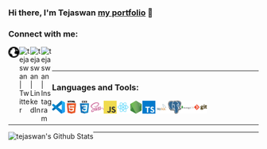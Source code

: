 ### Hi there, I'm Tejaswan [my portfolio][website] 👋


### Connect with me:

[<img align="left" alt="tejaswan.com" width="22px" src="https://raw.githubusercontent.com/iconic/open-iconic/master/svg/globe.svg" />][website]
<!-- [<img align="left" alt="tejaswan | YouTube" width="22px" src="https://cdn.jsdelivr.net/npm/simple-icons@v3/icons/youtube.svg" />][youtube] -->
[<img align="left" alt="tejaswan | Twitter" width="22px" src="https://cdn.jsdelivr.net/npm/simple-icons@v3/icons/twitter.svg" />][twitter]
[<img align="left" alt="tejaswan | LinkedIn" width="22px" src="https://cdn.jsdelivr.net/npm/simple-icons@v3/icons/linkedin.svg" />][linkedin]
[<img align="left" alt="tejaswan | Instagram" width="22px" src="https://cdn.jsdelivr.net/npm/simple-icons@v3/icons/instagram.svg" />][instagram]

<br />
<br />

---

### Languages and Tools:

<img align="left" alt="Visual Studio Code" width="26px" src="https://raw.githubusercontent.com/github/explore/80688e429a7d4ef2fca1e82350fe8e3517d3494d/topics/visual-studio-code/visual-studio-code.png" />
<img align="left" alt="HTML5" width="26px" src="https://raw.githubusercontent.com/github/explore/80688e429a7d4ef2fca1e82350fe8e3517d3494d/topics/html/html.png" />
<img align="left" alt="CSS3" width="26px" src="https://raw.githubusercontent.com/github/explore/80688e429a7d4ef2fca1e82350fe8e3517d3494d/topics/css/css.png" />
<img align="left" alt="Sass" width="26px" src="https://raw.githubusercontent.com/github/explore/80688e429a7d4ef2fca1e82350fe8e3517d3494d/topics/sass/sass.png" />
<img align="left" alt="JavaScript" width="26px" src="https://raw.githubusercontent.com/github/explore/80688e429a7d4ef2fca1e82350fe8e3517d3494d/topics/javascript/javascript.png" />
<img align="left" alt="React" width="26px" src="https://raw.githubusercontent.com/github/explore/80688e429a7d4ef2fca1e82350fe8e3517d3494d/topics/react/react.png" />
<!--<img align="left" alt="Gatsby" width="26px" src="https://raw.githubusercontent.com/github/explore/e94815998e4e0713912fed477a1f346ec04c3da2/topics/gatsby/gatsby.png" />
<img align="left" alt="GraphQL" width="26px" src="https://raw.githubusercontent.com/github/explore/80688e429a7d4ef2fca1e82350fe8e3517d3494d/topics/graphql/graphql.png" /> -->
<img align="left" alt="Node.js" width="26px" src="https://raw.githubusercontent.com/github/explore/80688e429a7d4ef2fca1e82350fe8e3517d3494d/topics/nodejs/nodejs.png" />
<img align="left" alt="Typescript" width="26px" src="https://raw.githubusercontent.com/github/explore/80688e429a7d4ef2fca1e82350fe8e3517d3494d/topics/typescript/typescript.png" />
<img align="left" alt="MySQL" width="26px" src="https://raw.githubusercontent.com/github/explore/80688e429a7d4ef2fca1e82350fe8e3517d3494d/topics/mysql/mysql.png" />
<img align="left" alt="Postgresql" width="26px" src="https://raw.githubusercontent.com/github/explore/80688e429a7d4ef2fca1e82350fe8e3517d3494d/topics/postgresql/postgresql.png" />
<img align="left" alt="MongoDB" width="26px" src="https://raw.githubusercontent.com/github/explore/80688e429a7d4ef2fca1e82350fe8e3517d3494d/topics/mongodb/mongodb.png" />
<img align="left" alt="Git" width="26px" src="https://raw.githubusercontent.com/github/explore/80688e429a7d4ef2fca1e82350fe8e3517d3494d/topics/git/git.png" />

<br />
<br />

---





<img align="left" alt="tejaswan's Github Stats" src="https://github-readme-stats.vercel.app/api?username=tejaswankalluri&show_icons=true&hide_border=true" />



---
<!--START_SECTION:waka-->

<!--END_SECTION:waka-->
[website]: http://tejaswan.netlify.app
[twitter]: https://twitter.com/tejaswan1
<!-- [youtube]: https://www.youtube.com/channel/UCE6CGqVEN9wOTZcPKXNNy0g?view_as=subscriber -->
[instagram]: https://instagram.com/tejaswan_techtoe
[linkedin]: https://www.linkedin.com/in/tejaswan-kalluri/

